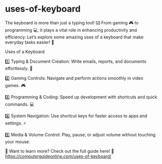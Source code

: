# uses-of-keyboard
The keyboard is more than just a typing tool! ⌨️ From gaming 🎮 to programming 💻, it plays a vital role in enhancing productivity and efficiency. Let’s explore some amazing uses of a keyboard that make everyday tasks easier! 🚀

Uses of a Keyboard

1️⃣ Typing & Document Creation: Write emails, reports, and documents effortlessly. 📝

2️⃣ Gaming Controls: Navigate and perform actions smoothly in video games. 🎮

3️⃣ Programming & Coding: Speed up development with shortcuts and quick commands. 💻

4️⃣ System Navigation: Use shortcut keys for faster access to apps and settings. ⚡

5️⃣ Media & Volume Control: Play, pause, or adjust volume without touching your mouse. 

🎵
Want to learn more? Check out the full guide here! 🔗 https://computerguideonline.com/uses-of-keyboard/
